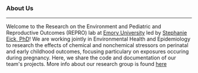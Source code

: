### About Us
---
Welcome to the Research on the Environment and Pediatric and Reproductive Outcomes (REPRO) lab at [Emory University](https://sph.emory.edu/)  led by [Stephanie Eick, PhD](https://sph.emory.edu/faculty/profile/index.php?FID=stephanie-eick-12810)! We are working jointly in Environmental Health and Epidemiology to research the effects of chemical and nonchemical stressors on perinatal and early childhood outcomes, focusing particulary on exposures occuring during pregnancy. Here, we share the code and documentation of our team's projects. More info about our research group is found [here](https://scholarblogs.emory.edu/repro/)
